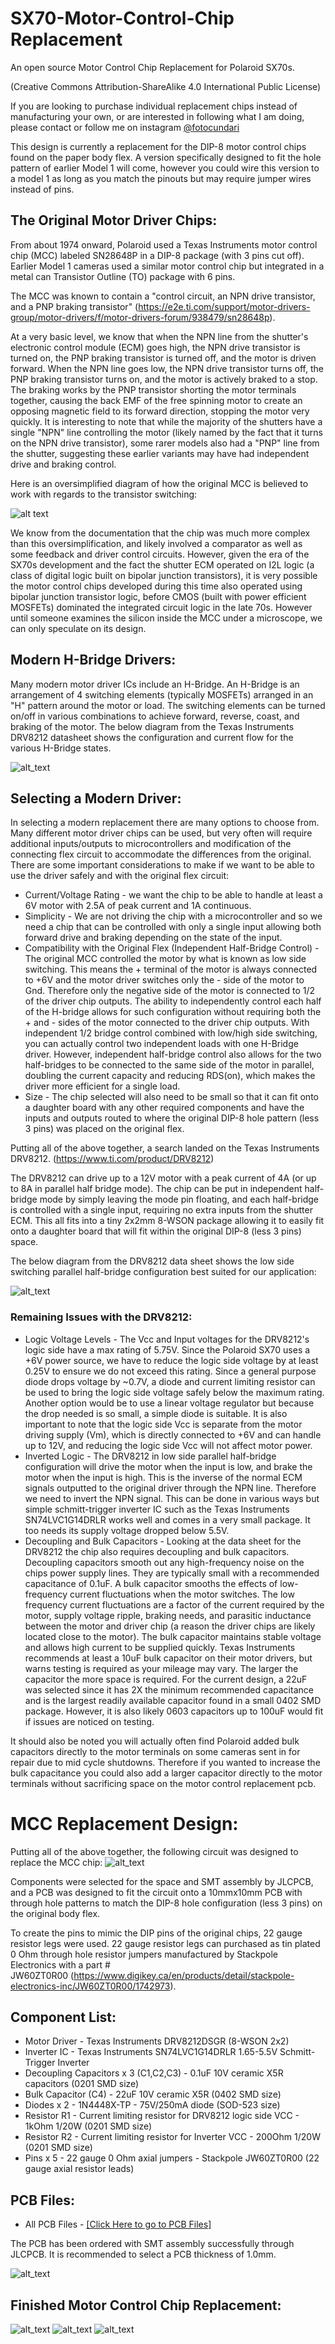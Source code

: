 # SX70-Motor-Control-Chip Replacement
An open source Motor Control Chip Replacement for Polaroid SX70s.

(Creative Commons Attribution-ShareAlike 4.0 International Public License)

If you are looking to purchase individual replacement chips instead of manufacturing your own, or are interested in following what I am doing, please contact or follow me on instagram [@fotocundari](https://www.instagram.com/fotocundari/)

This design is currently a replacement for the DIP-8 motor control chips found on the paper body flex. A version specifically designed to fit the hole pattern of earlier Model 1 will come, however you could wire this version to a model 1 as long as you match the pinouts but may require jumper wires instead of pins. 

## The Original Motor Driver Chips:
From about 1974 onward, Polaroid used a Texas Instruments motor control chip (MCC) labeled SN28648P in a DIP-8 package (with 3 pins cut off). Earlier Model 1 cameras used a similar motor control chip but integrated in a metal can Transistor Outline (TO) package with 6 pins.

The MCC was known to contain a "control circuit, an NPN drive transistor, and a PNP braking transistor" (https://e2e.ti.com/support/motor-drivers-group/motor-drivers/f/motor-drivers-forum/938479/sn28648p).

At a very basic level, we know that when the NPN line from the shutter's electronic control module (ECM) goes high, the NPN drive transistor is turned on, the PNP braking transistor is turned off, and the motor is driven forward. When the NPN line goes low, the NPN drive transistor turns off, the PNP braking transistor turns on, and the motor is actively braked to a stop. The braking works by the PNP transistor shorting the motor terminals together, causing the back EMF of the free spinning motor to create an opposing magnetic field to its forward direction, stopping the motor very quickly. It is interesting to note that while the majority of the shutters have a single "NPN" line controlling the motor (likely named by the fact that it turns on the NPN drive transistor), some rarer models also had a "PNP" line from the shutter, suggesting these earlier variants may have had independent drive and braking control.

Here is an oversimplified diagram of how the original MCC is believed to work with regards to the transistor switching:

![alt text](https://github.com/fotocundari/SX70-Motor-Control-Chip/blob/main/images/SCH_Schematic2_1-P1_2025-09-25.png)

We know from the documentation that the chip was much more complex than this oversimplification, and likely involved a comparator as well as some feedback and driver control circuits. However, given the era of the SX70s development and the fact the shutter ECM operated on I2L logic (a class of digital logic built on bipolar junction transistors), it is very possible the motor control chips developed during this time also operated using bipolar junction transistor logic, before CMOS (built with power efficient MOSFETs) dominated the integrated circuit logic in the late 70s. However until someone examines the silicon inside the MCC under a microscope, we can only speculate on its design. 

## Modern H-Bridge Drivers:
Many modern motor driver ICs include an H-Bridge. An H-Bridge is an arrangement of 4 switching elements (typically MOSFETs) arranged in an "H" pattern around the motor or load. The switching elements can be turned on/off in various combinations to achieve forward, reverse, coast, and braking of the motor. The below diagram from the Texas Instruments DRV8212 datasheet shows the configuration and current flow for the various H-Bridge states. 

![alt_text](https://www.ti.com/ods/images/SLVSFY9B/GUID-FF5A2ACA-6802-4E19-BB8D-7DBD46CAD9A6-low.gif)

## Selecting a Modern Driver:
In selecting a modern replacement there are many options to choose from. Many different motor driver chips can be used, but very often will require additional inputs/outputs to microcontrollers and modification of the connecting flex circuit to accommodate the differences from the original. There are some important considerations to make if we want to be able to use the driver safely and with the original flex circuit:

* Current/Voltage Rating - we want the chip to be able to handle at least a 6V motor with 2.5A of peak current and 1A continuous. 
* Simplicity - We are not driving the chip with a microcontroller and so we need a chip that can be controlled with only a single input allowing both forward drive and braking depending on the state of the input.
* Compatibility with the Original Flex (Independent Half-Bridge Control) - The original MCC controlled the motor by what is known as low side switching. This means the + terminal of the motor is always connected to +6V and the motor driver switches only the - side of the motor to Gnd. Therefore only the negative side of the motor is connected to 1/2 of the driver chip outputs. The ability to independently control each half of the H-bridge allows for such configuration without requiring both the + and - sides of the motor connected to the driver chip outputs. With independent 1/2 bridge control combined with low/high side switching, you can actually control two independent loads with one H-Bridge driver. However, independent half-bridge control also allows for the two half-bridges to be connected to the same side of the motor in parallel, doubling the current capacity and reducing RDS(on), which makes the driver more efficient for a single load.
* Size - The chip selected will also need to be small so that it can fit onto a daughter board with any other required components and have the inputs and outputs routed to where the original DIP-8 hole pattern (less 3 pins) was placed on the original flex.

Putting all of the above together, a search landed on the Texas Instruments DRV8212. (https://www.ti.com/product/DRV8212)

The DRV8212 can drive up to a 12V motor with a peak current of 4A (or up to 8A in parallel half bridge mode). The chip can be put in independent half-bridge mode by simply leaving the mode pin floating, and each half-bridge is controlled with a single input, requiring no extra inputs from the shutter ECM. This all fits into a tiny 2x2mm 8-WSON package allowing it to easily fit onto a daughter board that will fit within the original DIP-8 (less 3 pins) space. 

The below diagram from the DRV8212 data sheet shows the low side switching parallel half-bridge configuration best suited for our application:

![alt_text](https://www.ti.com/ods/images/SLVSFY9B/GUID-20200728-CA0I-C98H-SC96-TMC6ZJ5WBDBM-low.gif)

### Remaining Issues with the DRV8212:
* Logic Voltage Levels - The Vcc and Input voltages for the DRV8212's logic side have a max rating of 5.75V. Since the Polaroid SX70 uses a +6V power source, we have to reduce the logic side voltage by at least 0.25V to ensure we do not exceed this rating. Since a general purpose diode drops voltage by ~0.7V, a diode and current limiting resistor can be used to bring the logic side voltage safely below the maximum rating. Another option would be to use a linear voltage regulator but because the drop needed is so small, a simple diode is suitable. It is also important to note that the logic side Vcc is separate from the motor driving supply (Vm), which is directly connected to +6V and can handle up to 12V, and reducing the logic side Vcc will not affect motor power.
* Inverted Logic - The DRV8212 in low side parallel half-bridge configuration will drive the motor when the input is low, and brake the motor when the input is high. This is the inverse of the normal ECM signals outputted to the original driver through the NPN line. Therefore we need to invert the NPN signal. This can be done in various ways but simple schmitt-trigger inverter IC such as the Texas Instruments SN74LVC1G14DRLR works well and comes in a very small package. It too needs its supply voltage dropped below 5.5V. 
* Decoupling and Bulk Capacitors - Looking at the data sheet for the DRV8212 the chip also requires decoupling and bulk capacitors. Decoupling capacitors smooth out any high-frequency noise on the chips power supply lines. They are typically small with a recommended capacitance of 0.1uF. A bulk capacitor smooths the effects of low-frequency current fluctuations when the motor switches. The low frequency current fluctuations are a factor of the current required by the motor, supply voltage ripple, braking needs, and parasitic inductance between the motor and driver chip (a reason the driver chips are likely located close to the motor). The bulk capacitor maintains stable voltage and allows high current to be supplied quickly. Texas Instruments recommends at least a 10uF bulk capacitor on their motor drivers, but warns testing is required as your mileage may vary. The larger the capacitor the more space is required. For the current design, a 22uF was selected since it has 2X the minimum recommended capacitance and is the largest readily available capacitor found in a small 0402 SMD package. However, it is also likely 0603 capacitors up to 100uF would fit if issues are noticed on testing.

It should also be noted you will actually often find Polaroid added bulk capacitors directly to the motor terminals on some cameras sent in for repair due to mid cycle shutdowns. Therefore if you wanted to increase the bulk capacitance you could also add a larger capacitor directly to the motor terminals without sacrificing space on the motor control replacement pcb.  

# MCC Replacement Design:
Putting all of the above together, the following circuit was designed to replace the MCC chip:
![alt_text](https://github.com/fotocundari/SX70-Motor-Control-Chip/blob/main/images/SCH_Schematic1_1-P1_2025-09-26b.png)

Components were selected for the space and SMT assembly by JLCPCB, and a PCB was designed to fit the circuit onto a 10mmx10mm PCB with through hole patterns to match the DIP-8 hole configuration (less 3 pins) on the original body flex. 

To create the pins to mimic the DIP pins of the original chips, 22 gauge resistor legs were used. 22 gauge resistor legs can purchased as tin plated 0 Ohm through hole resistor jumpers manufactured by Stackpole Electronics with a part #	
JW60ZT0R00 (https://www.digikey.ca/en/products/detail/stackpole-electronics-inc/JW60ZT0R00/1742973).  

## Component List:
* Motor Driver - Texas Instruments DRV8212DSGR (8-WSON 2x2)
* Inverter IC - Texas Instruments SN74LVC1G14DRLR 1.65-5.5V Schmitt-Trigger Inverter
* Decoupling Capacitors x 3 (C1,C2,C3) - 0.1uF 10V ceramic X5R capacitors (0201 SMD size)
* Bulk Capacitor (C4) - 22uF 10V ceramic X5R (0402 SMD size)
* Diodes x 2 - 1N4448X-TP - 75V/250mA diode (SOD-523 size)
* Resistor R1 - Current limiting resistor for DRV8212 logic side VCC - 1kOhm 1/20W (0201 SMD size)
* Resistor R2 - Current limiting resistor for Inverter VCC - 200Ohm 1/20W (0201 SMD size)
* Pins x 5 - 22 gauge 0 Ohm axial jumpers - Stackpole JW60ZT0R00 (22 gauge axial resistor leads)

## PCB Files:
* All PCB Files - [[Click Here to go to PCB Files]](https://github.com/fotocundari/SX70-Motor-Control-Chip/blob/e063784c062193bfbbe436775434f3c58acc5151/PCB%20Files/)

The PCB has been ordered with SMT assembly successfully through JLCPCB. It is recommended to select a PCB thickness of 1.0mm. 

![alt_text](https://github.com/fotocundari/SX70-Motor-Control-Chip/blob/main/images/mccpcb.png)

## Finished Motor Control Chip Replacement:
![alt_text](https://github.com/fotocundari/SX70-Motor-Control-Chip/blob/main/images/20250926_111121.jpg)
![alt_text](https://github.com/fotocundari/SX70-Motor-Control-Chip/blob/main/images/20250926_111226.jpg)
![alt_text](https://github.com/fotocundari/SX70-Motor-Control-Chip/blob/main/images/20250926_111539.jpg)
